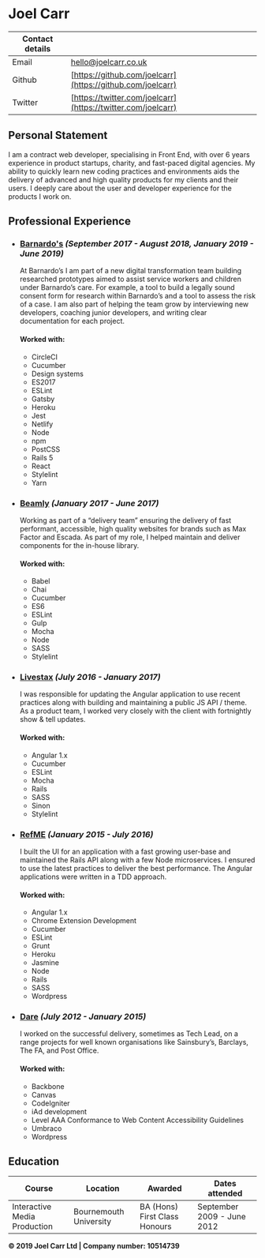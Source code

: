 # Joel Carr

| Contact details |                                                              |
| --------------- | ------------------------------------------------------------ |
| Email           | [hello@joelcarr.co.uk](mailto:hello@joelcarr.co.uk)          |
| Github          | [https://github.com/joelcarr](https://github.com/joelcarr)   |
| Twitter         | [https://twitter.com/joelcarr](https://twitter.com/joelcarr) |

## Personal Statement

I am a contract web developer, specialising in Front End, with over 6 years experience in product startups, charity, and fast-paced digital agencies. My ability to quickly learn new coding practices and environments aids the delivery of advanced and high quality products for my clients and their users. I deeply care about the user and developer experience for the products I work on.

## Professional Experience

- ### [Barnardo's](http://www.barnardos.org.uk/) _(September 2017 - August 2018, January 2019 - June 2019)_

  At Barnardo’s I am part of a new digital transformation team building researched prototypes aimed to assist service workers and children under Barnardo’s care. For example, a tool to build a legally sound consent form for research within Barnardo’s and a tool to assess the risk of a case. I am also part of helping the team grow by interviewing new developers, coaching junior developers, and writing clear documentation for each project.

  #### Worked with:

  - CircleCI
  - Cucumber
  - Design systems
  - ES2017
  - ESLint
  - Gatsby
  - Heroku
  - Jest
  - Netlify
  - Node
  - npm
  - PostCSS
  - Rails 5
  - React
  - Stylelint
  - Yarn

- ### [Beamly](https://www.beamly.com/) _(January 2017 - June 2017)_

  Working as part of a “delivery team” ensuring the delivery of fast performant, accessible, high quality websites for brands such as Max Factor and Escada. As part of my role, I helped maintain and deliver components for the in-house library.

  #### Worked with:

  - Babel
  - Chai
  - Cucumber
  - ES6
  - ESLint
  - Gulp
  - Mocha
  - Node
  - SASS
  - Stylelint

- ### [Livestax](https://www.livestax.com/) _(July 2016 - January 2017)_

  I was responsible for updating the Angular application to use recent practices along with building and maintaining a public JS API / theme. As a product team, I worked very closely with the client with fortnightly show & tell updates.

  #### Worked with:

  - Angular 1.x
  - Cucumber
  - ESLint
  - Mocha
  - Rails
  - SASS
  - Sinon
  - Stylelint

- ### [RefME](https://en.wikipedia.org/wiki/RefME) _(January 2015 - July 2016)_

  I built the UI for an application with a fast growing user-base and maintained the Rails API along with a few Node microservices. I ensured to use the latest practices to deliver the best performance. The Angular applications were written in a TDD approach.

  #### Worked with:

  - Angular 1.x
  - Chrome Extension Development
  - Cucumber
  - ESLint
  - Grunt
  - Heroku
  - Jasmine
  - Node
  - Rails
  - SASS
  - Wordpress

- ### [Dare](https://thisisdare.com/) _(July 2012 - January 2015)_

  I worked on the successful delivery, sometimes as Tech Lead, on a range projects for well known organisations like Sainsbury’s, Barclays, The FA, and Post Office.

  #### Worked with:

  - Backbone
  - Canvas
  - CodeIgniter
  - iAd development
  - Level AAA Conformance to Web Content Accessibility Guidelines
  - Umbraco
  - Wordpress

## Education

| Course                       | Location               | Awarded                       | Dates attended             |
| ---------------------------- | ---------------------- | ----------------------------- | -------------------------- |
| Interactive Media Production | Bournemouth University | BA (Hons) First Class Honours | September 2009 - June 2012 |

**© 2019 Joel Carr Ltd | Company number: 10514739**
